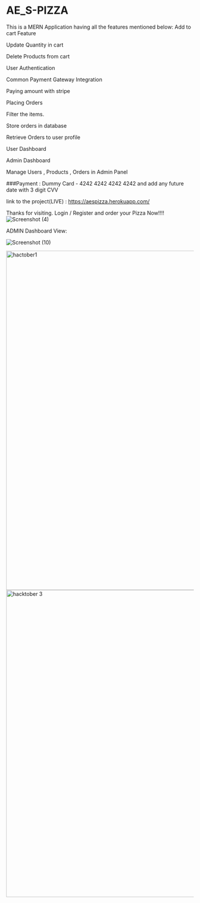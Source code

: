 # AE_S-PIZZA

This is a MERN Application having all the features mentioned below:
Add to cart Feature

Update Quantity in cart

Delete Products from cart

User Authentication

Common Payment Gateway Integration

Paying amount with stripe

Placing Orders

Filter the items.

Store orders in database

Retrieve Orders to user profile

User Dashboard

Admin Dashboard

Manage Users , Products , Orders in Admin Panel

###Payment : Dummy Card - 4242 4242 4242 4242 and add any future date with 3 digit CVV

link to the project(LIVE) : https://aespizza.herokuapp.com/


Thanks for visiting. Login / Register and order your Pizza Now!!!!
![Screenshot (4)](https://user-images.githubusercontent.com/64660695/171873905-a61b4482-3277-419a-af5f-dc715a659eca.png)


ADMIN Dashboard View:


![Screenshot (10)](https://user-images.githubusercontent.com/64660695/172021135-77fcaa81-9cec-4ad7-b84a-4bd56f3e994e.png)

<img width="910" alt="hactober1" src="https://user-images.githubusercontent.com/75598588/193774339-c71655a7-c6f0-4e86-b3c0-cc965e151aa3.PNG">


<img width="824" alt="hacktober 3" src="https://user-images.githubusercontent.com/75598588/193775501-94da61a5-1b1f-43af-b81a-8ddcbfa52a93.PNG">
